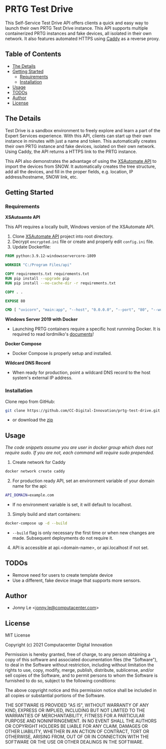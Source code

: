 # PRTG Test Drive

This Self-Service Test Drive API offers clients a quick and easy way to launch their own PRTG Test Drive instance. This API supports multiple containerized PRTG instances and fake devices, all isolated in their own network. It also features automated HTTPS using [Caddy](https://github.com/lucaslorentz/caddy-docker-proxy) as a reverse proxy.

## Table of Contents
* [The Details](#the-details)
* [Getting Started](#getting-started)
    * [Requirements](#requirements)
    * [Installation](#installation)
* [Usage](#usage)
* [TODOs](#todos)
* [Author](#author)
* [License](#license)

## The Details

Test Drive is a sandbox environment to freely explore and learn a part of the Expert Services experience. With this API, clients can start up their own instance in minutes with just a name and token. This automatically creates their own PRTG instance and fake devices, isolated on their own network. Using Caddy, the API returns a HTTPS link to the PRTG instance.

This API also demonstrates the advantage of using the [XSAutomate API](https://github.com/CC-Digital-Innovation/reconcile-snow-prtg) to import the devices from SNOW. It automatically creates the tree structure, add all the devices, and fill in the proper fields, e.g. location, IP address/hostname, SNOW link, etc.

## Getting Started

### Requirements

**XSAutoamte API**

This API requires a locally built, Windows version of the XSAutomate API.
1. Clone [XSAutomate API](https://github.com/CC-Digital-Innovation/reconcile-snow-prtg) project into root directory.
2. Decrypt `encrypted.ini` file or create and properly edit `config.ini` file.
3. Update Dockerfile:
```Dockerfile
FROM python:3.9.12-windowsservercore-1809

WORKDIR "C:/Program Files/api"

COPY requirements.txt requirements.txt
RUN pip install --upgrade pip
RUN pip install --no-cache-dir -r requirements.txt

COPY . .

EXPOSE 80

CMD [ "uvicorn", "main:app", "--host", "0.0.0.0", "--port", "80", "--workers", "2", "--loop", "asyncio" ]
```

**Windows Server 2019 with Docker**

* Launching PRTG containers require a specific host runnning Docker. It is required to read lordmilko's [documents](https://github.com/lordmilko/PrtgDocker)!

**Docker Compose**

* Docker Compose is properly setup and installed.

**Wildcard DNS Record**

* When ready for production, point a wildcard DNS record to the host system's external IP address.

### Installation

Clone repo from GitHub:
```bash
git clone https://github.com/CC-Digital-Innovation/prtg-test-drive.git
```
* or download the [zip](https://github.com/CC-Digital-Innovation/prtg-test-drive/archive/refs/heads/main.zip)

## Usage

_The code snippets assume you are user in docker group which does not require sudo. If you are not, each command will require sudo prepended._

1. Create network for Caddy
```bash
docker network create caddy
```

2. For production ready API, set an environment variable of your domain name for the api:
```bash
API_DOMAIN=example.com
```
- If no environment variable is set, it will default to localhost.

3. Simply build and start containers:
```bash
docker-compose up -d --build
```
- `--build` flag is only necessary the first time or when new changes are made. Subsequent deployments do not require it.
 
4. API is accessible at api.\<domain-name\>, or api.localhost if not set.
 
## TODOs
* Remove need for users to create template device
* Use a different, fake device image that supports more sensors.

## Author
* Jonny Le <<jonny.le@computacenter.com>>

## License
MIT License

Copyright (c) 2021 Computacenter Digital Innovation

Permission is hereby granted, free of charge, to any person obtaining a copy
of this software and associated documentation files (the "Software"), to deal
in the Software without restriction, including without limitation the rights
to use, copy, modify, merge, publish, distribute, sublicense, and/or sell
copies of the Software, and to permit persons to whom the Software is
furnished to do so, subject to the following conditions:

The above copyright notice and this permission notice shall be included in all
copies or substantial portions of the Software.

THE SOFTWARE IS PROVIDED "AS IS", WITHOUT WARRANTY OF ANY KIND, EXPRESS OR
IMPLIED, INCLUDING BUT NOT LIMITED TO THE WARRANTIES OF MERCHANTABILITY,
FITNESS FOR A PARTICULAR PURPOSE AND NONINFRINGEMENT. IN NO EVENT SHALL THE
AUTHORS OR COPYRIGHT HOLDERS BE LIABLE FOR ANY CLAIM, DAMAGES OR OTHER
LIABILITY, WHETHER IN AN ACTION OF CONTRACT, TORT OR OTHERWISE, ARISING FROM,
OUT OF OR IN CONNECTION WITH THE SOFTWARE OR THE USE OR OTHER DEALINGS IN THE
SOFTWARE.
